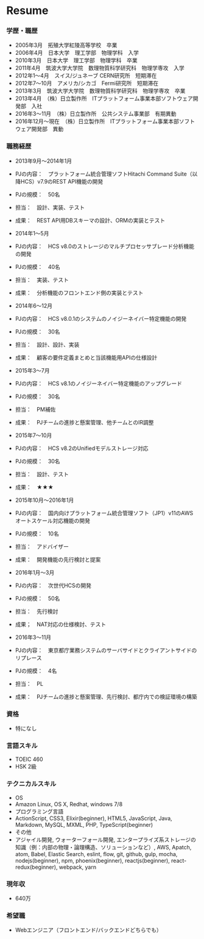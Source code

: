 # Resume
### 学歴・職歴
- 2005年3月　拓殖大学紅陵高等学校　卒業
- 2006年4月　日本大学　理工学部　物理学科　入学
- 2010年3月　日本大学　理工学部　物理学科　卒業
- 2011年4月　筑波大学大学院　数理物質科学研究科　物理学専攻　入学
- 2012年1〜4月　スイス/ジュネーブ CERN研究所　短期滞在
- 2012年7〜10月　アメリカ/シカゴ　Fermi研究所　短期滞在
- 2013年3月　筑波大学大学院　数理物質科学研究科　物理学専攻　卒業
- 2013年4月　（株）日立製作所　ITプラットフォーム事業本部ソフトウェア開発部　入社
- 2016年3〜11月　（株）日立製作所　公共システム事業部　有期異動
- 2016年12月〜現在　（株）日立製作所　ITプラットフォーム事業本部ソフトウェア開発部　異動

### 職務経歴
- 2013年9月〜2014年1月
 - PJの内容：　プラットフォーム統合管理ソフトHitachi Command Suite（以降HCS）v7.9のREST API機能の開発
 - PJの規模：　50名
 - 担当：　設計、実装、テスト
 - 成果：　REST API用DBスキーマの設計、ORMの実装とテスト

- 2014年1〜5月
 - PJの内容：　HCS v8.0のストレージのマルチプロセッサブレード分析機能の開発
 - PJの規模：　40名
 - 担当：　実装、テスト
 - 成果：　分析機能のフロントエンド側の実装とテスト

- 2014年6〜12月
 - PJの内容：　HCS v8.0.1のシステムのノイジーネイバー特定機能の開発
 - PJの規模：　30名
 - 担当：　設計、設計、実装
 - 成果：　顧客の要件定義まとめと当該機能用APIの仕様設計

- 2015年3〜7月
 - PJの内容：　HCS v8.1のノイジーネイバー特定機能のアップグレード
 - PJの規模：　30名
 - 担当：　PM補佐
 - 成果：　PJチームの進捗と懸案管理、他チームとのIR調整

- 2015年7〜10月
 - PJの内容：　HCS v8.2のUnifiedモデルストレージ対応
 - PJの規模：　30名
 - 担当：　設計、テスト
 - 成果：　★★★

- 2015年10月〜2016年1月
 - PJの内容：　国内向けプラットフォーム統合管理ソフト（JP1）v11のAWSオートスケール対応機能の開発
 - PJの規模：　10名
 - 担当：　アドバイザー
 - 成果：　開発機能の先行検討と提案

- 2016年1月〜3月
 - PJの内容：　次世代HCSの開発
 - PJの規模：　50名
 - 担当：　先行検討
 - 成果；　NAT対応の仕様検討、テスト

- 2016年3〜11月
 - PJの内容：　東京都庁業務システムのサーバサイドとクライアントサイドのリプレース
 - PJの規模：　4名
 - 担当：　PL
 - 成果：　PJチームの進捗と懸案管理、先行検討、都庁内での検証環境の構築

### 資格
- 特になし

### 言語スキル
- TOEIC 460
- HSK 2級

### テクニカルスキル
- OS
 - Amazon Linux, OS X, Redhat, windows 7/8
- プログラミング言語
 - ActionScript, CSS3, Elixir(beginner), HTML5, JavaScript, Java, Markdown, MySQL, MXML, PHP, TypeScript(beginner)
- その他
 - アジャイル開発, ウォーターフォール開発, エンタープライズ系ストレージの知識（例：内部の物理・論理構造、ソリューションなど）, AWS, Apatch, atom, Babel, Elastic Search, eslint, flow, git, github, gulp, mocha, nodejs(beginner), npm, phoenix(beginner), reactjs(beginner), react-redux(beginner), webpack, yarn

### 現年収
- 640万

### 希望職
- Webエンジニア（フロントエンド/バックエンドどちらでも）
